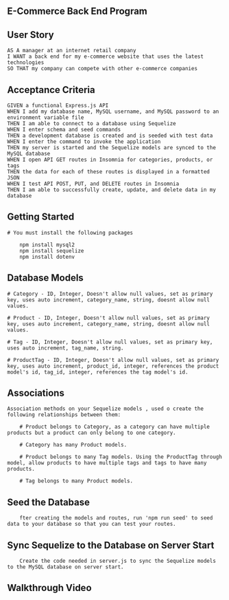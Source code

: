 ## E-Commerce Back End Program

## User Story    
    AS A manager at an internet retail company
    I WANT a back end for my e-commerce website that uses the latest technologies
    SO THAT my company can compete with other e-commerce companies

## Acceptance Criteria
    GIVEN a functional Express.js API
    WHEN I add my database name, MySQL username, and MySQL password to an environment variable file
    THEN I am able to connect to a database using Sequelize
    WHEN I enter schema and seed commands
    THEN a development database is created and is seeded with test data
    WHEN I enter the command to invoke the application
    THEN my server is started and the Sequelize models are synced to the MySQL database
    WHEN I open API GET routes in Insomnia for categories, products, or tags
    THEN the data for each of these routes is displayed in a formatted JSON
    WHEN I test API POST, PUT, and DELETE routes in Insomnia
    THEN I am able to successfully create, update, and delete data in my database

## Getting Started
    # You must install the following packages

        npm install mysql2
        npm install sequelize
        npm install dotenv

## Database Models 
    # Category - ID, Integer, Doesn't allow null values, set as primary key, uses auto increment, category_name, string, doesnt allow null values.

    # Product - ID, Integer, Doesn't allow null values, set as primary key, uses auto increment, category_name, string, doesnt allow null values.

    # Tag - ID, Integer, Doesn't allow null values, set as primary key, uses auto increment, tag_name, string.

    # ProductTag - ID, Integer, Doesn't allow null values, set as primary key, uses auto increment, product_id, integer, references the product model's id, tag_id, integer, references the tag model's id. 

## Associations 
    Association methods on your Sequelize models , used o create the following relationships between them:

        # Product belongs to Category, as a category can have multiple products but a product can only belong to one category.

        # Category has many Product models.

        # Product belongs to many Tag models. Using the ProductTag through model, allow products to have multiple tags and tags to have many products.
        
        # Tag belongs to many Product models.


## Seed the Database
        fter creating the models and routes, run 'npm run seed' to seed data to your database so that you can test your routes.

## Sync Sequelize to the Database on Server Start
        Create the code needed in server.js to sync the Sequelize models to the MySQL database on server start.
        
## Walkthrough Video